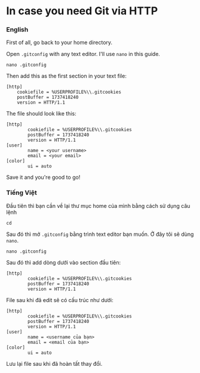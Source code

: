 # In case you need Git via HTTP

### English
First of all, go back to your home directory.

Open `.gitconfig` with any text editor. I'll use `nano` in this guide.

```
nano .gitconfig
```

Then add this as the first section in your text file:

```
[http]
	cookiefile = %USERPROFILE%\\.gitcookies
	postBuffer = 1737418240
	version = HTTP/1.1
```

The file should look like this:
```
[http]
        cookiefile = %USERPROFILE%\\.gitcookies
        postBuffer = 1737418240
        version = HTTP/1.1
[user]
        name = <your username>
        email = <your email>
[color]
        ui = auto
```

Save it and you're good to go!

### Tiếng Việt

Đầu tiên thì bạn cần về lại thư mục home của mình bằng cách sử dụng câu lệnh

```
cd
```

Sau đó thì mở `.gitconfig` bằng trình text editor bạn muốn. Ở đây tôi sẽ dùng `nano`.

```
nano .gitconfig
```

Sau đó thì add dòng dưới vào section đầu tiên:

```
[http]
        cookiefile = %USERPROFILE%\\.gitcookies
        postBuffer = 1737418240
        version = HTTP/1.1
```

File sau khi đã edit sẽ có cấu trúc như dưới:
```
[http]
        cookiefile = %USERPROFILE%\\.gitcookies
        postBuffer = 1737418240
        version = HTTP/1.1
[user]
        name = <username của bạn>
        email = <email của bạn>
[color]
        ui = auto
```

Lưu lại file sau khi đã hoàn tất thay đổi.

